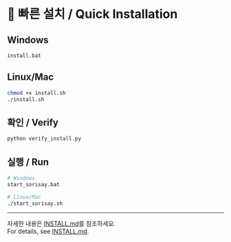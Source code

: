 # 🚀 빠른 설치 / Quick Installation

## Windows

```cmd
install.bat
```

## Linux/Mac

```bash
chmod +x install.sh
./install.sh
```

## 확인 / Verify

```bash
python verify_install.py
```

## 실행 / Run

```bash
# Windows
start_sorisay.bat

# Linux/Mac
./start_sorisay.sh
```

---

자세한 내용은 [INSTALL.md](INSTALL.md)를 참조하세요.  
For details, see [INSTALL.md](INSTALL.md).
